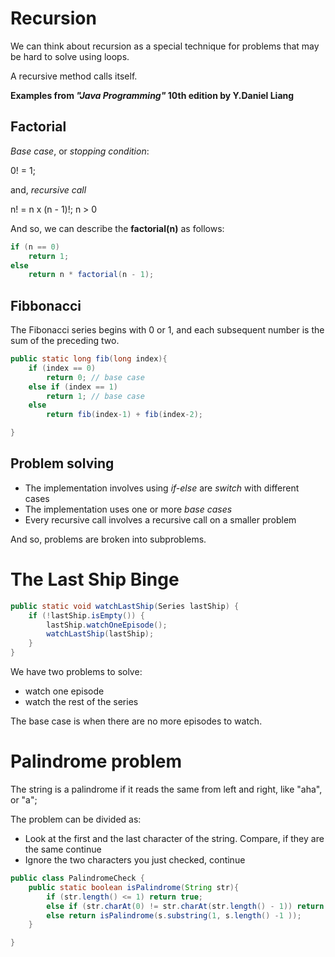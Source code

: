 # Recursion

We can think about recursion as a special technique for problems that may be hard to solve using loops.

A recursive method calls itself.


**Examples from *"Java Programming"* 10th edition by Y.Daniel Liang**

## Factorial

*Base case*, or *stopping condition*:

  0! = 1;

and, *recursive call*

  n! = n x (n - 1)!; n > 0


And so, we can describe the **factorial(n)** as follows:

```java
if (n == 0)
    return 1;
else
    return n * factorial(n - 1);
 ```


## Fibbonacci

The Fibonacci series begins with 0 or 1, and each subsequent number is the sum of the preceding two.

```java
public static long fib(long index){
    if (index == 0)
        return 0; // base case
    else if (index == 1) 
        return 1; // base case
    else
        return fib(index-1) + fib(index-2);

}
```

## Problem solving 
* The implementation involves using *if-else* are *switch* with different cases
* The implementation uses one or more *base cases*
* Every recursive call involves a recursive call on a smaller problem

And so, problems are broken into subproblems.

# The Last Ship Binge
```java
public static void watchLastShip(Series lastShip) {
    if (!lastShip.isEmpty()) {
        lastShip.watchOneEpisode();
        watchLastShip(lastShip);
    }
}
```

We have two problems to solve:
* watch one episode
* watch the rest of the series

The base case is when there are no more episodes to watch.


# Palindrome problem

The string is a palindrome if it reads the same from left and right, like "aha", or "a";

The problem can be divided as:
* Look at the first and the last character of the string. Compare, if they are the same continue
* Ignore the two characters you just checked, continue
```java
public class PalindromeCheck {
    public static boolean isPalindrome(String str){
        if (str.length() <= 1) return true;
        else if (str.charAt(0) != str.charAt(str.length() - 1)) return false;
        else return isPalindrome(s.substring(1, s.length() -1 ));
    }

}
```

